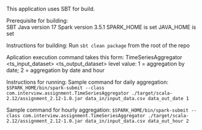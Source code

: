 This application uses SBT for build.

Prerequisite for building:<br/>
SBT
Java version 17
Spark version 3.5.1
SPARK_HOME is set
JAVA_HOME is set

Instructions for building:
Run `sbt clean package` from the root of the repo

Aplication execution command takes this form:
TimeSeriesAggregator <ts_input_dataset> <ts_output_dataset> <level>
level value: 1 = aggregation by date; 2 = aggregation by date and hour

Instructions for running:
Sample command for daily aggregation:
`$SPARK_HOME/bin/spark-submit --class com.interview.assignment.TimeSeriesAggregator ./target/scala-2.12/assignment_2.12-1.0.jar data_in/input_data.csv data_out_date 1`

Sample command for hourly aggregation:
`$SPARK_HOME/bin/spark-submit --class com.interview.assignment.TimeSeriesAggregator ./target/scala-2.12/assignment_2.12-1.0.jar data_in/input_data.csv data_out_hour 2`
